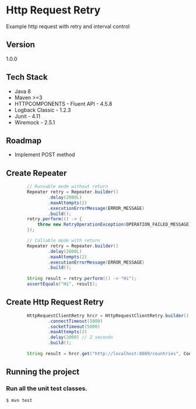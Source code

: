 # Http Request Retry
Example http request with retry and interval control

## Version
1.0.0

## Tech Stack
* Java 8
* Maven >=3
* HTTPCOMPONENTS - Fluent API - 4.5.8
* Logback Classic - 1.2.3
* Junit - 4.11
* Wiremock - 2.5.1

## Roadmap
 - Implement POST method

## Create Repeater

```java
        // Runnable mode without return
		Repeater retry = Repeater.builder()
				.delay(2000L)
				.maxAttempts(2)
				.executionErrorMessage(ERROR_MESSAGE)
				.build();
		retry.perform(() -> {
			throw new RetryOperationException(OPERATION_FAILED_MESSAGE);
		});	

        // Callable mode with return
		Repeater retry = Repeater.builder()
				.delay(2000L)
				.maxAttempts(2)
				.executionErrorMessage(ERROR_MESSAGE)
				.build();
		
		String result = retry.perform(() -> "Hi");
		assertEquals("Hi", result);
```

## Create Http Request Retry

```java
		HttpRequestClientRetry hrcr = HttpRequestClientRetry.builder()
				.connectTimeout(5000)
				.socketTimeout(5000)
				.maxAttempts(2)
                .delay(2000) // 2 seconds
				.build();
		
		String result = hrcr.get("http://localhost:8089/countries", ContentType.APPLICATION_JSON.getMimeType());
```

## Running the project

### Run all the unit test classes.

	$ mvn test

